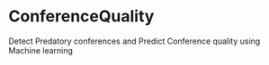 # ConferenceQuality
Detect Predatory conferences and Predict Conference quality using Machine learning
